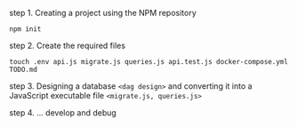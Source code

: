 step 1. Creating a project using the NPM repository

``‍‍‍npm init``

step 2. Create the required files

```
touch .env api.js migrate.js queries.js api.test.js docker-compose.yml TODO.md
```

step 3. Designing a database `<dag design>` and converting it into a JavaScript executable file `<migrate.js, queries.js>`

step 4.
... develop and debug